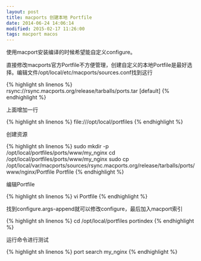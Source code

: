 ```yaml
---
layout: post
title: macports 创建本地 Portfile
date: 2014-06-24 14:06:14
modified: 2015-02-17 11:26:00
tags: macport macos
---
```


使用macport安装编译的时候希望能自定义configure。

直接修改macports官方Portfile不方便管理，创建自定义的本地Portfile是最好选择。编辑文件/opt/local/etc/macports/sources.conf找到这行

{% highlight sh linenos %}
rsync://rsync.macports.org/release/tarballs/ports.tar [default]
{% endhighlight %}

上面增加一行

{% highlight sh linenos %}
file:///opt/local/portfiles
{% endhighlight %}

创建资源

{% highlight sh linenos %}
sudo mkdir -p /opt/local/portfiles/ports/www/my_nginx
cd /opt/local/portfiles/ports/www/my_nginx
sudo cp /opt/local/var/macports/sources/rsync.macports.org/release/tarballs/ports/www/nginx/Portfile Portfile
{% endhighlight %}

编辑Portfile

{% highlight sh linenos %}
vi Portfile
{% endhighlight %}

找到configure.args-append就可以修改configure，最后加入macport索引

{% highlight sh linenos %}
cd /opt/local/portfiles
portindex
{% endhighlight %}

运行命令进行测试

{% highlight sh linenos %}
port search my_nginx
{% endhighlight %}

